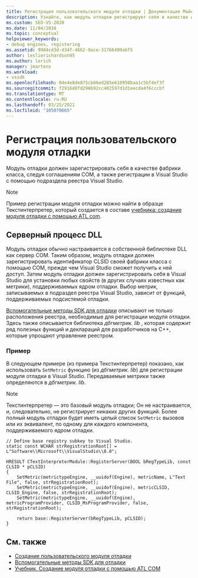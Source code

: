 ```yaml
---
title: Регистрация пользовательского модуля отладки | Документация Майкрософт
description: Узнайте, как модуль отладки регистрирует себя в качестве фабрики классов, следуя соглашениям COM, а также с регистрацией в Visual Studio через реестр.
ms.custom: SEO-VS-2020
ms.date: 11/04/2016
ms.topic: conceptual
helpviewer_keywords:
- debug engines, registering
ms.assetid: 9984cd3d-d34f-4662-9ace-31766499abf5
author: leslierichardson95
ms.author: lerich
manager: jmartens
ms.workload:
- vssdk
ms.openlocfilehash: 04e4e8de875cb66ed285e610950baa1c5bf4ef3f
ms.sourcegitcommit: f2916d8fd296b92cc402597d1d1eecda4f6cccbf
ms.translationtype: MT
ms.contentlocale: ru-RU
ms.lasthandoff: 03/25/2021
ms.locfileid: "105070665"
---
```

# <a name="register-a-custom-debug-engine"></a>Регистрация пользовательского модуля отладки
Модуль отладки должен зарегистрировать себя в качестве фабрики класса, следуя соглашениям COM, а также регистрации в Visual Studio с помощью подраздела реестра Visual Studio.

> [!NOTE]
> Пример регистрации модуля отладки можно найти в образце Текстинтерпретер, который создается в составе [учебника: создание модуля отладки с помощью ATL com](/previous-versions/bb147024(v=vs.90)).

## <a name="dll-server-process"></a>Серверный процесс DLL
 Модуль отладки обычно настраивается в собственной библиотеке DLL как сервер COM. Таким образом, модуль отладки должен зарегистрировать идентификатор CLSID своей фабрики класса с помощью COM, прежде чем Visual Studio сможет получить к ней доступ. Затем модуль отладки должен зарегистрировать себя в Visual Studio для установки любых свойств (в других случаях известных как метрики), поддерживаемых ядром отладки. Выбор метрик, записываемых в подраздел реестра Visual Studio, зависит от функций, поддерживаемых подсистемой отладки.

 [Вспомогательные методы SDK для отладки](../../extensibility/debugger/reference/sdk-helpers-for-debugging.md) описывают не только расположения реестра, необходимые для регистрации модуля отладки. Здесь также описывается библиотека *дбгметрик. lib* , которая содержит ряд полезных функций и деклараций для разработчиков на C++, которые упрощают управление реестром.

### <a name="example"></a>Пример
 В следующем примере (из примера Текстинтерпретер) показано, как использовать `SetMetric` функцию (из *дбгметрик. lib*) для регистрации модуля отладки в Visual Studio. Передаваемые метрики также определяются в *дбгметрик. lib*.

> [!NOTE]
> Текстинтерпретер — это базовый модуль отладки; Он не настраивается, и, следовательно, не регистрирует никаких других функций. Более полный модуль отладки будет иметь целый список `SetMetric` вызовов или их эквивалент, по одному для каждого компонента, поддерживаемого ядром отладки.

```
// Define base registry subkey to Visual Studio.
static const WCHAR strRegistrationRoot[] = L"Software\\Microsoft\\VisualStudio\\8.0";

HRESULT CTextInterpreterModule::RegisterServer(BOOL bRegTypeLib, const CLSID * pCLSID)
{
    SetMetric(metrictypeEngine, __uuidof(Engine), metricName, L"Text File", false, strRegistrationRoot);
    SetMetric(metrictypeEngine, __uuidof(Engine), metricCLSID, CLSID_Engine, false, strRegistrationRoot);
    SetMetric(metrictypeEngine, __uuidof(Engine), metricProgramProvider, CLSID_MsProgramProvider, false, strRegistrationRoot);

    return base::RegisterServer(bRegTypeLib, pCLSID);
}
```

## <a name="see-also"></a>См. также
- [Создание пользовательского модуля отладки](../../extensibility/debugger/creating-a-custom-debug-engine.md)
- [Вспомогательные методы SDK для отладки](../../extensibility/debugger/reference/sdk-helpers-for-debugging.md)
- [Учебник. Создание модуля отладки с помощью ATL COM](/previous-versions/bb147024(v=vs.90))